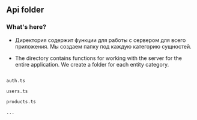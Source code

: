 ## Api folder


### What's here?

- Директория содержит функции для работы с сервером для всего приложения. Мы создаем папку под каждую категорию сущностей.

- The directory contains functions for working with the server for the entire application. We create a folder for each entity category.

```

auth.ts

users.ts

products.ts

...

```
